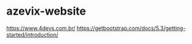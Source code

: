 # azevix-website
https://www.4devs.com.br/
https://getbootstrap.com/docs/5.3/getting-started/introduction/